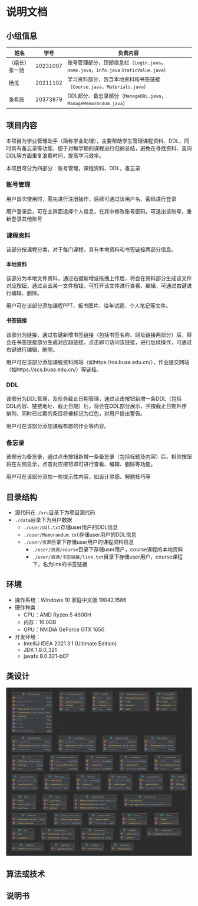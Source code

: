 # 说明文档

## 小组信息

| 姓名           | 学号     | 负责内容                                                     |
| -------------- | -------- | ------------------------------------------------------------ |
| （组长）张一驰 | 20231097 | 账号管理部分，顶部信息栏（`Login.java`，`Home.java`，`Info.java` `StaticValue.java`） |
| 杨戈           | 20211102 | 学习资料部分，包含本地资料和书签链接（`Course.java`，`Materials.java`） |
| 张希辰         | 20373879 | DDL部分、备忘录部分（`ManageDDL.java`，`ManageMemorandum.java`） |

## 项目内容

本项目为学业管理助手（简称学业助理），主要帮助学生管理课程资料、DDL，同时具有备忘录等功能，便于对每学期的课程进行归纳总结，避免在寻找资料、查询DDL等方面重复浪费时间，提高学习效率。

本项目可分为四部分：账号管理，课程资料，DDL，备忘录

### 账号管理

用户首次使用时，需先进行注册操作，后续可通过该用户名、密码进行登录

用户登录后，可在主界面选择个人信息，在其中修改账号密码，可退出该账号，重新登录其他账号

### 课程资料

该部分按课程分类，对于每门课程，具有本地资料和书签链接两部分信息。

#### 本地资料

该部分为本地文件资料，通过右键新增或拖拽上传后，将会在资料部分生成该文件对应按钮，通过点击某一文件按钮，可打开该文件进行查看、编辑，可通过右键进行编辑、删除。

用户可在该部分添加课程PPT、板书图片、往年试题、个人笔记等文件。

#### 书签链接

该部分为链接，通过右键新增书签链接（包括书签名称、网址链接两部分）后，将会在书签链接部分生成对应超链接，点击即可访问该链接，进行后续操作，可通过右键进行编辑、删除。

用户可在该部分添加课程资料网站（如https://os.buaa.edu.cn/），作业提交网站（如https://scs.buaa.edu.cn/）等链接。

### DDL

该部分为DDL管理，及任务截止日期管理，通过点击按钮新增一条DDL（包括DDL内容、链接地址、截止日期）后，将会在DDL部分展示，并按截止日期升序排列，同时已过期的条目将被标记为红色，对用户提出警告。

用户可在该部分添加课程布置的作业等内容。

### 备忘录

该部分为备忘录，通过点击按钮新增一条备忘录（包括标题及内容）后，相应按钮将在左侧显示，点击对应按钮即可进行查看、编辑、删除等功能。

用户可在该部分添加一些提示性内容，如设计灵感、解题技巧等

## 目录结构

* 源代码在`./src`目录下为项目源代码
* `./data`目录下为用户数据
  * `./user/ddl.txt`存储user用户的DDL信息
  * `./user/Memorandum.txt`存储user用户的DDL信息
  * `./user/资源`目录下存储user用户的课程资料信息
    * `./user/资源/course`目录下存储user用户，course课程的本地资料
    * `./user/资源/书签链接/link.txt`目录下存储user用户，course课程下，名为link的书签链接

## 环境

* 操作系统：Windows 10 家庭中文版 19042.1586
* 硬件种类：
  * CPU：AMD Ryzen 5 4600H
  * 内存：16.0GB
  * GPU：NVIDIA GeForce GTX 1650
* 开发环境：
  * IntelliJ IDEA 2021.3.1 (Ultimate Edition)
  * JDK 1.8.0_321
  * javafx 8.0.321-b07

## 类设计

![image-20220612230046271](./class.png)

## 算法或技术

## 说明书